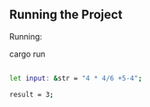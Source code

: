
## Running the Project

Running:

cargo run

```bash

let input: &str = "4 * 4/6 +5-4";

result = 3;
